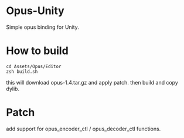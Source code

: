 # Opus-Unity

Simple opus binding for Unity.

# How to build

```
cd Assets/Opus/Editor
zsh build.sh
```

this will download opus-1.4.tar.gz and apply patch. then build and copy dylib.

# Patch

add support for opus_encoder_ctl / opus_decoder_ctl functions.